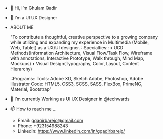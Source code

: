 - 👋 Hi, I’m Ghulam Qadir
- 👀 I’m a UI UX Designer
- ABOUT ME

  "To contribute a thoughtful, creative perspective to a growing company while utilizing and expanding my experience in Multimedia (Mobile, Web, Tablet) as a UX/UI designer. 
  ::Specialties:: 
  • UCD Methods(Information Architecture, Visual Flow/Task Flow, Wireframe with annotations, Interactive Prototype, Walk through, Mind Map, Mockups)
  • Visual Design(Typography, Color, Layout, Content Hierarchy)
  
  ::Programs::
  Tools: Adobe XD, Sketch Adobe, Photoshop, Adobe Illustrator
  Code: HTML5, CSS3, SCSS, SASS, FlexBox, PrimeNG, Material, Bootstrap"

- 🌱 I’m currently Working as UI UX Designer in @techwards
- 📫 How to reach me ...
    - Email: gqaqirbarejo@gmail.com
    - Phone: +923154988243
    - Linkedin: https://www.linkedin.com/in/gqadirbarejo/

<!---
gqadirbarejo/gqadirbarejo is a ✨ special ✨ repository because its `README.md` (this file) appears on your GitHub profile.
You can click the Preview link to take a look at your changes.
--->
